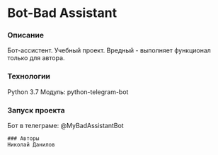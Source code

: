 # Bot-Bad Assistant
### Описание
   Бот-ассистент. Учебный проект. Вредный - выполняет функционал только для автора.
### Технологии
Python 3.7
Модуль: python-telegram-bot

### Запуск проекта 
Бот в телеграме: @MyBadAssistantBot

```
### Авторы
Николай Данилов

